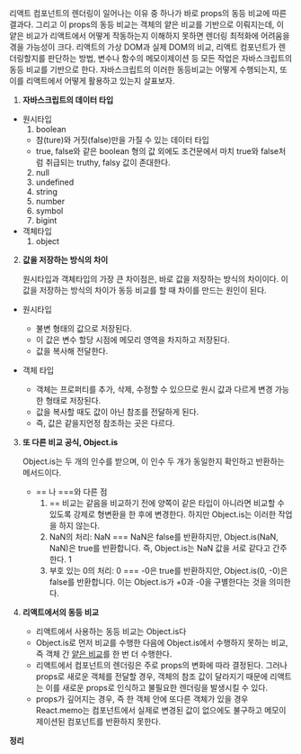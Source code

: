 리액트 컴포넌트의 렌더링이 일어나는 이유 중 하나가 바로 props의 동등 비교에 따른 결과다. 그리고 이 props의 동등 비교는 객체의 얕은 비교를 기반으로 이뤄지는데, 이 얕은 비교가 리액트에서 어떻게 작동하는지 이해하지 못하면 렌더링 최적화에 어려움을 겪을 가능성이 크다.
리액트의 가상 DOM과 실제 DOM의 비교, 리액트 컴포넌트가 렌더링할지를 판단하는 방법, 변수나 함수의 메모이제이션 등 모든 작업은 자바스크립트의 동등 비교를 기반으로 한다.
자바스크립트의 이러한 동등비교는 어떻게 수행되는지, 또 이를 리액트에서 어떻게 활용하고 있는지 살표보자.

1. **자바스크립트의 데이터 타입**

- 원시타입
  1. boolean
  - 참(ture)와 거짓(false)만을 가질 수 있는 데이터 타입
  - true, false와 같은 boolean 형의 값 외에도 조건문에서 마치 true와 false처럼 취급되는 truthy, falsy 값이 존대한다.
  2. null
  3. undefined
  4. string
  5. number
  6. symbol
  7. bigint
- 객체타입
  1. object

2. **값을 저장하는 방식의 차이**

   원시타입과 객체타입의 가장 큰 차이점은, 바로 값을 저장하는 방식의 차이이다. 이 값을 저장하는 방식의 차이가 동등 비교를 할 때 차이를 만드는 원인이 된다.

- 원시타입

  - 불변 형태의 값으로 저장된다.
  - 이 값은 변수 할당 시점에 메모리 영역을 차지하고 저장된다.
  - 값을 복사해 전달한다.

- 객체 타입
  - 객체는 프로퍼티를 추가, 삭제, 수정할 수 있으므로 원시 값과 다르게 변경 가능한 형태로 저장된다.
  - 값을 복사할 때도 값이 아닌 참조를 전달하게 된다.
  - 즉, 값은 같을지언정 참조하는 곳은 다르다.

3. **또 다른 비교 공식, Object.is**

   Object.is는 두 개의 인수를 받으며, 이 인수 두 개가 동일한지 확인하고 반환하는 메서드이다.

   - == 나 ===와 다른 점
     1. == 비교는 같음을 비교하기 전에 양쪽이 같은 타입이 아니라면 비교할 수 있도록 강제로 형변환을 한 후에 변경한다. 하지만 Object.is는 이러한 작업을 하지 않는다.
     2. NaN의 처리: NaN === NaN은 false를 반환하지만, Object.is(NaN, NaN)은 true를 반환합니다. 즉, Object.is는 NaN 값을 서로 같다고 간주한다. 1
     3. 부호 있는 0의 처리: 0 === -0은 true를 반환하지만, Object.is(0, -0)은 false를 반환합니다. 이는 Object.is가 +0과 -0을 구별한다는 것을 의미한다.

4. **리액트에서의 동등 비교**

   - 리액트에서 사용하는 동등 비교는 Object.is다
   - Object.is로 먼저 비교를 수행한 다음에 Object.is에서 수행하지 못하는 비교, 즉 객체 간 [얕은 비교](https://dori-coding.tistory.com/entry/React-%EC%96%95%EC%9D%80-%EB%B9%84%EA%B5%90%EC%99%80-%EA%B9%8A%EC%9D%80-%EB%B9%84%EA%B5%90%EC%9D%98-%EC%B0%A8%EC%9D%B4)를 한 번 더 수행한다.
   - 리액트에서 컴포넌트의 렌더링은 주로 props의 변화에 따라 결정된다. 그러나 props로 새로운 객체를 전달할 경우, 객체의 참조 값이 달라지기 때문에 리액트는 이를 새로운 props로 인식하고 불필요한 렌더링을 발생시킬 수 있다.
   - props가 깊어지는 경우, 즉 한 객체 안에 또다른 객체가 있을 경우 React.memo는 컴포넌트에서 실제로 변경된 값이 없으에도 불구하고 메모이제이션된 컴포넌트를 반환하지 못한다.

**정리**
